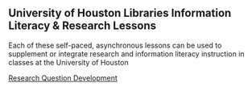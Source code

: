 ## University of Houston Libraries Information Literacy & Research Lessons

Each of these self-paced, asynchronous lessons can be used to supplement or integrate research and information literacy instruction in classes at the University of Houston

[Research Question Development](RQD_Lesson/index.html)
